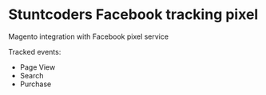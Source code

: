 # Stuntcoders Facebook tracking pixel
Magento integration with Facebook pixel service

Tracked events:
- Page View
- Search
- Purchase
